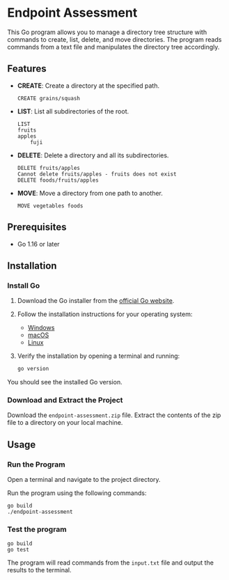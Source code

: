 # Endpoint Assessment

This Go program allows you to manage a directory tree structure with commands to create, list, delete, and move directories. The program reads commands from a text file and manipulates the directory tree accordingly.

## Features

- **CREATE**: Create a directory at the specified path.

    ```
    CREATE grains/squash
    ```
- **LIST**: List all subdirectories of the root.

    ```
    LIST
    fruits
    apples
        fuji
    ```
- **DELETE**: Delete a directory and all its subdirectories.

    ```
    DELETE fruits/apples
    Cannot delete fruits/apples - fruits does not exist
    DELETE foods/fruits/apples
    ```
- **MOVE**: Move a directory from one path to another.

    ```
    MOVE vegetables foods
    ```

## Prerequisites

- Go 1.16 or later

## Installation

### Install Go

1. Download the Go installer from the [official Go website](https://golang.org/dl/).
2. Follow the installation instructions for your operating system:
   - [Windows](https://golang.org/doc/install#install)
   - [macOS](https://golang.org/doc/install#install)
   - [Linux](https://golang.org/doc/install#install)

3. Verify the installation by opening a terminal and running:
   ```sh
   go version
   ```
You should see the installed Go version.

### Download and Extract the Project
Download the `endpoint-assessment.zip` file. Extract the contents of the zip file to a directory on your local machine.

## Usage

### Run the Program
Open a terminal and navigate to the project directory.

Run the program using the following commands:

```
go build
./endpoint-assessment
```

### Test the program

```
go build
go test
```

The program will read commands from the `input.txt` file and output the results to the terminal.


